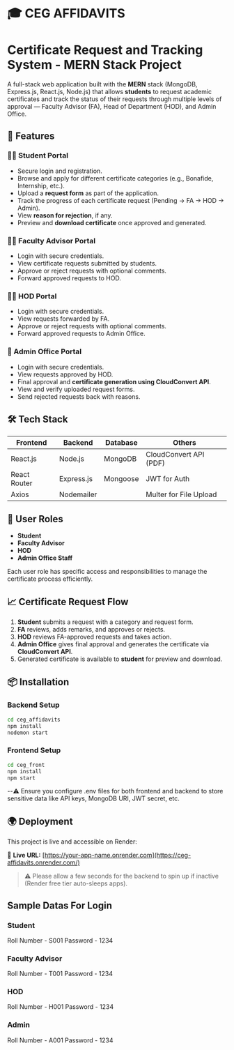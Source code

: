 # 🎓 CEG AFFIDAVITS

# Certificate Request and Tracking System - MERN Stack Project

A full-stack web application built with the **MERN** stack (MongoDB, Express.js, React.js, Node.js) that allows **students** to request academic certificates and track the status of their requests through multiple levels of approval — Faculty Advisor (FA), Head of Department (HOD), and Admin Office.

## 🚀 Features

### 👨‍🎓 Student Portal
- Secure login and registration.
- Browse and apply for different certificate categories (e.g., Bonafide, Internship, etc.).
- Upload a **request form** as part of the application.
- Track the progress of each certificate request (Pending → FA → HOD → Admin).
- View **reason for rejection**, if any.
- Preview and **download certificate** once approved and generated.

### 🧑‍🏫 Faculty Advisor Portal
- Login with secure credentials.
- View certificate requests submitted by students.
- Approve or reject requests with optional comments.
- Forward approved requests to HOD.

### 👨‍💼 HOD Portal
- Login with secure credentials.
- View requests forwarded by FA.
- Approve or reject requests with optional comments.
- Forward approved requests to Admin Office.

### 🏢 Admin Office Portal
- Login with secure credentials.
- View requests approved by HOD.
- Final approval and **certificate generation using CloudConvert API**.
- View and verify uploaded request forms.
- Send rejected requests back with reasons.

## 🛠️ Tech Stack

| Frontend        | Backend         | Database  | Others                     |
|----------------|----------------|-----------|----------------------------|
| React.js       | Node.js        | MongoDB   | CloudConvert API (PDF)     |
| React Router   | Express.js     | Mongoose  | JWT for Auth               |
| Axios          | Nodemailer     |           | Multer for File Upload     |


## 🔐 User Roles

- **Student**
- **Faculty Advisor**
- **HOD**
- **Admin Office Staff**

Each user role has specific access and responsibilities to manage the certificate process efficiently.

## 📈 Certificate Request Flow

1. **Student** submits a request with a category and request form.
2. **FA** reviews, adds remarks, and approves or rejects.
3. **HOD** reviews FA-approved requests and takes action.
4. **Admin Office** gives final approval and generates the certificate via **CloudConvert API**.
5. Generated certificate is available to **student** for preview and download.



## 📦 Installation

### Backend Setup

```bash
cd ceg_affidavits
npm install
nodemon start
```

### Frontend Setup

```bash
cd ceg_front
npm install
npm start
```

--⚠️ Ensure you configure .env files for both frontend and backend to store sensitive data like API keys, MongoDB URI, JWT secret, etc.


## 🌍 Deployment

This project is live and accessible on Render:

🔗 **Live URL:** [https://your-app-name.onrender.com](https://ceg-affidavits.onrender.com/)

> ⚠️ Please allow a few seconds for the backend to spin up if inactive (Render free tier auto-sleeps apps).


## Sample Datas For Login

### Student
Roll Number - S001
Password - 1234

### Faculty Advisor
Roll Number - T001
Password - 1234

### HOD
Roll Number - H001
Password - 1234

### Admin
Roll Number - A001
Password - 1234




